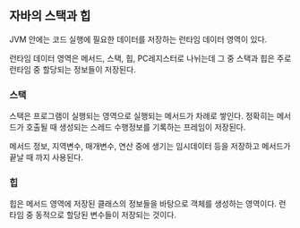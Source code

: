 ## 자바의 스택과 힙

JVM 안에는 코드 실행에 필요한 데이터를 저장하는 런타임 데이터 영역이 있다.

런타임 데이터 영역은 메서드, 스택, 힙, PC레지스터로 나뉘는데 그 중 스택과 힙은 주로 런타임 중 할당되는 정보들이 저장된다.

### 스택

스택은 프로그램이 실행되는 영역으로 실행되는 메서드가 차례로 쌓인다. 정확히는 메서드가 호출될 때 생성되는 스레드 수행정보를 기록하는 프레임이 저장된다.

메서드 정보, 지역변수, 매개변수, 연산 중에 생기는 임시데이터 등을 저장하고 메서드가 끝날 때 까지 사용된다.

### 힙

힙은 메서드 영역에 저장된 클래스의 정보들을 바탕으로 객체를 생성하는 영역이다. 런타임 중 동적으로 할당된 변수들이 저장되는 것이다.